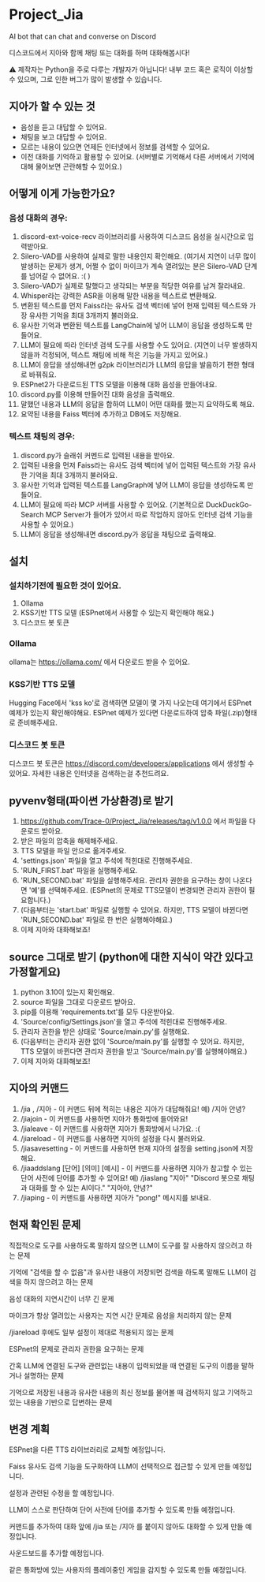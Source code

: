 # Project_Jia
AI bot that can chat and converse on Discord

디스코드에서 지아와 함께 채팅 또는 대화를 하며 대화해봅시다!

⚠️ 제작자는 Python을 주로 다루는 개발자가 아닙니다! 내부 코드 혹은 로직이 이상할 수 있으며, 그로 인한 버그가 많이 발생할 수 있습니다.

## 지아가 할 수 있는 것

- 음성을 듣고 대답할 수 있어요.
- 채팅을 보고 대답할 수 있어요.
- 모르는 내용이 있으면 언제든 인터넷에서 정보를 검색할 수 있어요.
- 이전 대화를 기억하고 활용할 수 있어요. (서버별로 기억해서 다른 서버에서 기억에 대해 물어보면 곤란해할 수 있어요.)

## 어떻게 이게 가능한가요?

### 음성 대화의 경우:

1. discord-ext-voice-recv 라이브러리를 사용하여 디스코드 음성을 실시간으로 입력받아요.
2. Silero-VAD를 사용하여 실제로 말한 내용인지 확인해요. (여기서 지연이 너무 많이 발생하는 문제가 생겨, 어쩔 수 없이 마이크가 계속 열려있는 분은 Silero-VAD 단계를 넘어갈 수 없어요. :( )
3. Silero-VAD가 실제로 말했다고 생각되는 부분을 적당한 여유를 남겨 잘라내요.
4. Whisper라는 강력한 ASR을 이용해 말한 내용을 텍스트로 변환해요.
5. 변환된 텍스트를 먼저 Faiss라는 유사도 검색 벡터에 넣어 현재 입력된 텍스트와 가장 유사한 기억을 최대 3개까지 불러와요.
6. 유사한 기억과 변환된 텍스트를 LangChain에 넣어 LLM이 응답을 생성하도록 만들어요.
7. LLM이 필요에 따라 인터넷 검색 도구를 사용할 수도 있어요. (지연이 너무 발생하지 않을까 걱정되어, 텍스트 채팅에 비해 적은 기능을 가지고 있어요.)
8. LLM이 응답을 생성해내면 g2pk 라이브러리가 LLM의 응답을 발음하기 편한 형태로 바꿔줘요.
9. ESPnet2가 다운로드된 TTS 모델을 이용해 대화 음성을 만들어내요.
10. discord.py를 이용해 만들어진 대화 음성을 출력해요.
11. 말했던 내용과 LLM의 응답을 합하여 LLM이 어떤 대화를 했는지 요약하도록 해요.
12. 요약된 내용을 Faiss 벡터에 추가하고 DB에도 저장해요.


### 텍스트 채팅의 경우:

1. discord.py가 슬래쉬 커멘드로 입력된 내용을 받아요.
2. 입력된 내용을 먼저 Faiss라는 유사도 검색 벡터에 넣어 입력된 텍스트와 가장 유사한 기억을 최대 3개까지 불러와요.
3. 유사한 기억과 입력된 텍스트를 LangGraph에 넣어 LLM이 응답을 생성하도록 만들어요.
4. LLM이 필요에 따라 MCP 서버를 사용할 수 있어요. (기본적으로 DuckDuckGo-Search MCP Server가 들어가 있어서 따로 작업하지 않아도 인터넷 검색 기능을 사용할 수 있어요.)
5. LLM이 응답을 생성해내면 discord.py가 응답을 채팅으로 출력해요.


## 설치

### 설치하기전에 필요한 것이 있어요.

1. Ollama
2. KSS기반 TTS 모델 (ESPnet에서 사용할 수 있는지 확인해야 해요.)
3. 디스코드 봇 토큰

### Ollama

ollama는 https://ollama.com/ 에서 다운로드 받을 수 있어요.

### KSS기반 TTS 모델

Hugging Face에서 'kss ko'로 검색하면 모델이 몇 가지 나오는데 여기에서 ESPnet 예제가 있는지 확인해야해요. ESPnet 예제가 있다면 다운로드하여 압축 파일(.zip)형태로 준비해주세요.

### 디스코드 봇 토큰

디스코드 봇 토큰은 https://discord.com/developers/applications 에서 생성할 수 있어요. 자세한 내용은 인터넷을 검색하는걸 추천드려요.

## pyvenv형태(파이썬 가상환경)로 받기

1. https://github.com/Trace-0/Project_Jia/releases/tag/v1.0.0 에서 파일을 다운로드 받아요.
2. 받은 파일의 압축을 해제해주세요.
3. TTS 모델을 파일 안으로 옮겨주세요.
4. 'settings.json' 파일을 열고 주석에 적힌대로 진행해주세요.
5. 'RUN_FIRST.bat' 파일을 실행해주세요.
6. 'RUN_SECOND.bat' 파일을 실행해주세요. 관리자 권한을 요구하는 창이 나온다면 '예'를 선택해주세요. (ESPnet의 문제로 TTS모델이 변경되면 관리자 권한이 필요합니다.)
7. (다음부터는 'start.bat' 파일로 실행할 수 있어요. 하지만, TTS 모델이 바뀐다면 'RUN_SECOND.bat' 파일로 한 번은 실행해야해요.)
8. 이제 지아와 대화해보죠!

## source 그대로 받기 (python에 대한 지식이 약간 있다고 가정할게요)

1. python 3.10이 있는지 확인해요.
2. source 파일을 그대로 다운로드 받아요.
3. pip를 이용해 'requirements.txt'를 모두 다운받아요.
4. 'Source/config/Settings.json'을 열고 주석에 적힌대로 진행해주세요.
5. 관리자 권한을 받은 상태로 'Source/main.py'를 실행해요.
6. (다음부터는 관리자 권한 없이 'Source/main.py'를 실행할 수 있어요. 하지만, TTS 모델이 바뀐다면 관리자 권한을 받고 'Source/main.py'를 실행해야해요.)
7. 이제 지아와 대화해보죠!


## 지아의 커맨드

1. /jia ,  /지아                    -  이 커맨드 뒤에 적히는 내용은 지아가 대답해줘요! 예) /지아 안녕?
2. /jiajoin                         -  이 커맨드를 사용하면 지아가 통화방에 들어와요!
3. /jialeave                        -  이 커맨드를 사용하면 지아가 통화방에서 나가요. :(
4. /jiareload                       -  이 커맨드를 사용하면 지아의 설정을 다시 불러와요.
5. /jiasavesetting                  -  이 커맨드를 사용하면 현재 지아의 설정을 setting.json에 저장해요.
6. /jiaaddslang [단어] [의미] [예시] -  이 커맨드를 사용하면 지아가 참고할 수 있는 단어 사전에 단어를 추가할 수 있어요! 예) /jiaslang "지아" "Discord 봇으로 채팅과 대화를 할 수 있는 AI이다." "지아야, 안녕?"
7. /jiaping                         -  이 커맨드를 사용하면 지아가 "pong!" 메시지를 보내요.


## 현재 확인된 문제

직접적으로 도구를 사용하도록 말하지 않으면 LLM이 도구를 잘 사용하지 않으려고 하는 문제

기억에 "검색을 할 수 없음"과 유사한 내용이 저장되면 검색을 하도록 말해도 LLM이 검색을 하지 않으려고 하는 문제

음성 대화의 지연시간이 너무 긴 문제

마이크가 항상 열려있는 사용자는 지연 시간 문제로 음성을 처리하지 않는 문제

/jiareload 후에도 일부 설정이 제대로 적용되지 않는 문제

ESPnet의 문제로 관리자 권한을 요구하는 문제

간혹 LLM에 연결된 도구와 관련없는 내용이 입력되었을 때 연결된 도구의 이름을 말하거나 설명하는 문제

기억으로 저장된 내용과 유사한 내용의 최신 정보를 물어볼 때 검색하지 않고 기억하고 있는 내용을 기반으로 답변하는 문제


## 변경 계획

ESPnet을 다른 TTS 라이브러리로 교체할 예정입니다.

Faiss 유사도 검색 기능을 도구화하여 LLM이 선택적으로 접근할 수 있게 만들 예정입니다.

설정과 관련된 수정을 할 예정입니다.

LLM이 스스로 판단하여 단어 사전에 단어를 추가할 수 있도록 만들 예정입니다.

커맨드를 추가하여 대화 앞에 /jia 또는 /지아 를 붙이지 않아도 대화할 수 있게 만들 예정입니다.

사운드보드를 추가할 예정입니다.

같은 통화방에 있는 사용자의 플레이중인 게임을 감지할 수 있도록 만들 예정입니다.
